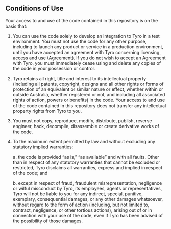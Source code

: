 ## Conditions of Use

Your access to and use of the code contained in this repository is on the basis that:

1. You can use the code solely to develop an integration to Tyro in a test environment. You must not use the code for any other purpose, including to launch any product or service in a production environment, until you have accepted an agreement with Tyro concerning licensing, access and use (Agreement). If you do not wish to accept an Agreement with Tyro, you must immediately cease using and delete any copies of the code in your possession or control.

2. Tyro retains all right, title and interest to its intellectual property (including all patents, copyright, designs and all other rights or forms of protection of an equivalent or similar nature or effect, whether within or outside Australia, whether registered or not, and including all associated rights of action, powers or benefits) in the code. Your access to and use of the code contained in this repository does not transfer any intellectual property rights from Tyro to you.

3. You must not copy, reproduce, modify, distribute, publish, reverse engineer, hack, decompile, disassemble or create derivative works of the code.

4. To the maximum extent permitted by law and without excluding any statutory implied warranties:
    
    a. the code is provided “as is,” “as available” and with all faults. Other than in respect of any statutory warranties that cannot be excluded or restricted, Tyro disclaims all warranties, express and implied in respect of the code; and

    b. except in respect of fraud, fraudulent misrepresentation, negligence or wilful misconduct by Tyro, its employees, agents or representatives, Tyro will not be liable to you for any indirect, special, punitive, exemplary, consequential damages, or any other damages whatsoever, without regard to the form of action (including, but not limited to, contract, negligence, or other tortious actions), arising out of or in connection with your use of the code, even if Tyro has been advised of the possibility of those damages.